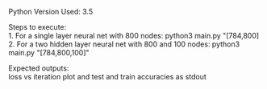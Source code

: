 
Python Version Used: 3.5

Steps to execute:<br>
    1. For a single layer neural net with 800 nodes: python3 main.py "[784,800] <br>
    2. For a two hidden layer neural net with 800 and 100 nodes: python3 main.py "[784,800,100]"<br>
    

Expected outputs:<br>
     loss vs iteration plot and test and train accuracies as stdout
